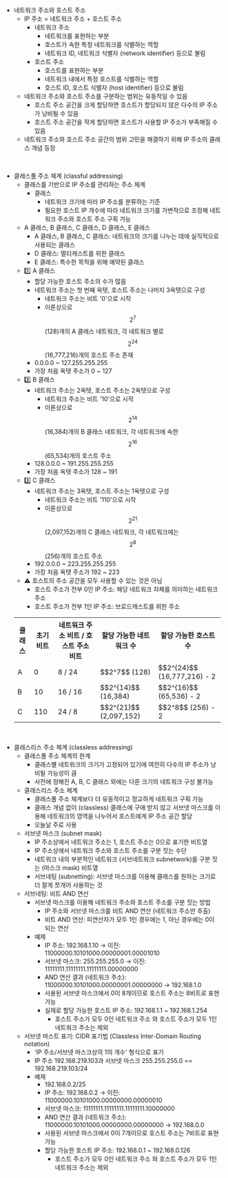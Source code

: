 - 네트워크 주소와 호스트 주소
  - IP 주소 = 네트워크 주소 + 호스트 주소
    - 네트워크 주소
      - 네트워크를 표현하는 부분
      - 호스트가 속한 특정 네트워크를 식별하는 역할
      - 네트워크 ID, 네트워크 식별자 (network identifier) 등으로 불림
    - 호스트 주소
      - 호스트를 표현하는 부분
      - 네트워크 내에서 특정 호스트를 식별하는 역할
      - 호스트 ID, 호스트 식별자 (host identifier) 등으로 불림
  - 네트워크 주소와 호스트 주소를 구분하는 범위는 유동적일 수 있음
    - 호스트 주소 공간을 크게 할당하면 호스트가 할당되지 않은 다수의 IP 주소가 낭비될 수 있음
    - 호스트 주소 공간을 작게 할당하면 호스트가 사용할 IP 주소가 부족해질 수 있음
  - 네트워크 주소와 호스트 주소 공간의 범위 고민을 해결하기 위해 IP 주소의 클래스 개념 등장
<br/>

- 클래스풀 주소 체계 (classful addressing)
  - 클래스를 기반으로 IP 주소를 관리하는 주소 체계
    - 클래스
      - 네트워크 크기에 따라 IP 주소를 분류하는 기준
      - 필요한 호스트 IP 개수에 따라 네트워크 크기를 가변적으로 조정해 네트워크 주소와 호스트 주소 구획 가능
  - A 클래스, B 클래스, C 클래스, D 클래스, E 클래스
    - A 클래스, B 클래스, C 클래스: 네트워크의 크기를 나누는 데에 실직적으로 사용되는 클래스
    - D 클래스: 멀티캐스트를 위한 클래스
    - E 클래스: 특수한 목적을 위해 예약된 클래스
  - 1️⃣ A 클래스
    - 할당 가능한 호스트 주소의 수가 많음
    - 네트워크 주소는 첫 번째 옥텟, 호스트 주소는 나머지 3옥텟으로 구성
      - 네트워크 주소는 비트 '0'으로 시작
      - 이론상으로 $$2^7$$(128)개의 A 클래스 네트워크, 각 네트워크 별로 $$2^{24}$$(16,777,216)개의 호스트 주소 존재
    - 0.0.0.0 ~ 127.255.255.255
    - 가장 처음 옥텟 주소가 0 ~ 127
  - 2️⃣ B 클래스
    - 네트워크 주소는 2옥텟, 호스트 주소는 2옥텟으로 구성
      - 네트워크 주소는 비트 '10'으로 시작
      - 이론상으로 $$2^{14}$$(16,384)개의 B 클래스 네트워크, 각 네트워크에 속한 $$2^{16}$$(65,534)개의 호스트 주소
    - 128.0.0.0 ~ 191.255.255.255
    - 가장 처음 옥텟 주소가 128 ~ 191
  - 3️⃣ C 클래스
    - 네트워크 주소는 3옥텟, 호스트 주소는 1옥텟으로 구성
      - 네트워크 주소는 비트 '110'으로 시작
      - 이론상으로 $$2^{21}$$(2,097,152)개의 C 클래스 네트워크, 각 네트워크에는 $$2^8$$(256)개의 호스트 주소
    - 192.0.0.0 ~ 223.255.255.255
    - 가장 처음 옥텟 주소가 192 ~ 223
  - ⚠️ 호스트의 주소 공간을 모두 사용할 수 있는 것은 아님
    - 호스트 주소가 전부 0인 IP 주소: 해당 네트워크 자체를 의미하는 네트워크 주소
    - 호스트 주소가 전부 1인 IP 주소: 브로드캐스트를 위한 주소
  <table>
    <tr>
      <th>클래스</th>
      <th>초기 비트</th>
      <th>네트워크 주소 비트 / 호스트 주소 비트</th>
      <th>할당 가능한 네트워크 수</th>
      <th>할당 가능한 호스트 수</th>
    </tr>
    <tr>
      <td>A</td>
      <td>0</td>
      <td>8 / 24</td>
      <td>$$2^7$$ (128)</td>
      <td>$$2^{24}$$ (16,777,216) - 2 </td>
    </tr>
    <tr>
      <td>B</td>
      <td>10</td>
      <td>16 / 16</td>
      <td>$$2^{14}$$ (16,384)</td>
      <td>$$2^{16}$$ (65,536) - 2 </td>
    </tr>
    <tr>
      <td>C</td>
      <td>110</td>
      <td>24 / 8</td>
      <td>$$2^{21}$$ (2,097,152)</td>
      <td>$$2^8$$ (256) - 2 </td>
    </tr>
  </table>
<br/>

- 클래스리스 주소 체계 (classless addressing)
  - 클래스풀 주소 체계의 한계
    - 클래스별 네트워크의 크기가 고정되어 있기에 여전히 다수의 IP 주소가 낭비될 가능성이 큼
    - 사전에 정해진 A, B, C 클래스 외에는 다른 크기의 네트워크 구성 불가능
  - 클래스리스 주소 체계
    - 클래스풀 주소 체계보다 더 유동적이고 정교하게 네트워크 구획 가능
    - 클래스 개념 없이 (classless) 클래스에 구애 받지 않고 서브넷 마스크를 이용해 네트워크의 영역을 나누어서 호스트에게 IP 주소 공간 할당
    - 오늘날 주로 사용
  - 서브넷 마스크 (subnet mask)
    - IP 주소상에서 네트워크 주소는 1, 호스트 주소는 0으로 표기한 비트열
    - IP 주소상에서 네트워크 주소와 호스트 주소를 구분 짓는 수단
    - 네트워크 내의 부분적인 네트워크 (서브네트워크 subnetwork)를 구분 짓는 (마스크 mask) 비트열
    - 서브네팅 (subnetting): 서브넷 마스크를 이용해 클래스를 원하는 크기로 더 잘게 쪼개어 사용하는 것
  - 서브네팅: 비트 AND 연산
    - 서브넷 마스크를 이용해 네트워크 주소와 호스트 주소를 구분 짓는 방법
      - IP 주소와 서브넷 마스크를 비트 AND 연산 (네트워크 주소만 추출)
      - 비트 AND 연산: 피연산자가 모두 1인 경우에는 1, 아닌 경우에는 0이 되는 연산
    - 예제
      - IP 주소: 192.168.1.10 → 이진: 11000000.10101000.00000001.00001010
      - 서브넷 마스크: 255.255.255.0 → 이진: 11111111.11111111.11111111.00000000
      - AND 연산 결과 (네트워크 주소): 11000000.10101000.00000001.00000000 → 192.168.1.0
      - 사용된 서브넷 마스크에서 0이 8개이므로 호스트 주소는 8비트로 표현 가능
      - 실제로 할당 가능한 호스트 IP 주소: 192.168.1.1 ~ 192.168.1.254
        - 호스트 주소가 모두 0인 네트워크 주소 와 호스트 주소가 모두 1인 네트워크 주소는 제외
  - 서브넷 마스트 표기: CIDR 표기법 (Classless Inter-Domain Routing notation)
    - 'IP 주소/서브넷 마스크상의 1의 개수' 형식으로 표기
    - IP 주소 192.168.219.103과 서브넷 마스크 255.255.255.0 == 192.168.219.103/24
    - 예제
      - 192.168.0.2/25
      - IP 주소: 192.168.0.2 → 이진: 11000000.10101000.00000000.00000010
      - 서브넷 마스크: 11111111.11111111.11111111.10000000
      - AND 연산 결과 (네트워크 주소): 11000000.10101000.00000000.00000000 → 192.168.0.0
      - 사용된 서브넷 마스크에서 0이 7개이므로 호스트 주소는 7비트로 표현 가능
      - 할당 가능한 호스트 IP 주소: 192.168.0.1 ~ 192.168.0.126
        - 호스트 주소가 모두 0인 네트워크 주소 와 호스트 주소가 모두 1인 네트워크 주소는 제외

